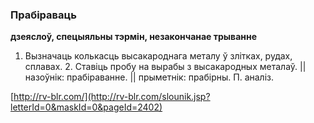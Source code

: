 ### Прабіраваць
**дзеяслоў, спецыяльны тэрмін, незакончанае трыванне**

1. Вызначаць колькасць высакароднага металу ў злітках, рудах, сплавах. 2. Ставіць пробу на вырабы з высакародных металаў. || назоўнік: прабіраванне. || прыметнік: прабірны. П. аналіз.

<a rel="author">[http://rv-blr.com/](http://rv-blr.com/slounik.jsp?letterId=0&maskId=0&pageId=2402)</a>
